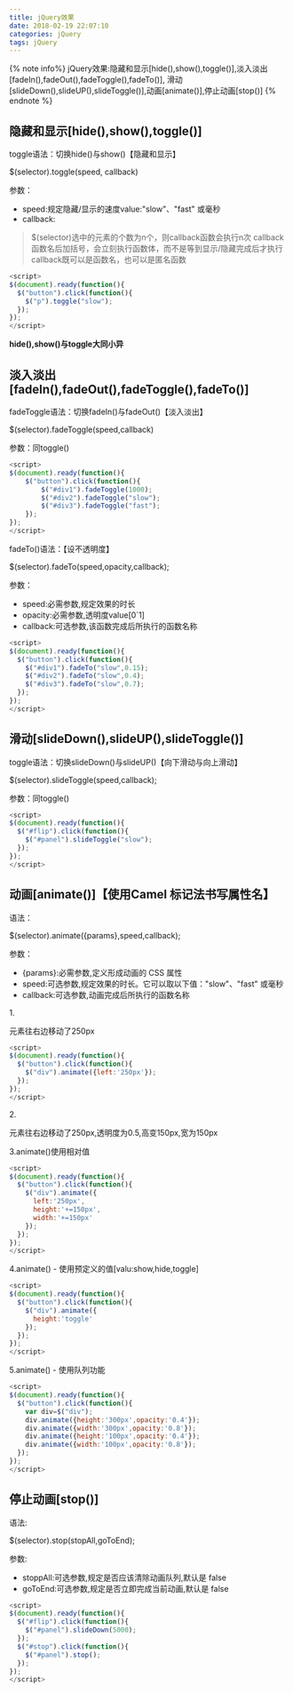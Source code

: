 ```yaml
---
title: jQuery效果
date: 2018-02-19 22:07:10
categories: jQuery
tags: jQuery
---
```


{% note info%}
jQuery效果:隐藏和显示[hide(),show(),toggle()],淡入淡出[fadeIn(),fadeOut(),fadeToggle(),fadeTo()],
滑动[slideDown(),slideUP(),slideToggle()],动画[animate()],停止动画[stop()]
{% endnote %}

## 隐藏和显示[hide(),show(),toggle()]

toggle语法：切换hide()与show()【隐藏和显示】

$(selector).toggle(speed, callback)

参数：
- speed:规定隐藏/显示的速度value:"slow"、"fast" 或毫秒
- callback:

>$(selector)选中的元素的个数为n个，则callback函数会执行n次
>callback函数名后加括号，会立刻执行函数体，而不是等到显示/隐藏完成后才执行
>callback既可以是函数名，也可以是匿名函数

```js
<script>
$(document).ready(function(){
  $("button").click(function(){
    $("p").toggle("slow");
  });
});
</script>
```

**hide(),show()与toggle大同小异**

## 淡入淡出[fadeIn(),fadeOut(),fadeToggle(),fadeTo()]

fadeToggle语法：切换fadeIn()与fadeOut()【淡入淡出】

$(selector).fadeToggle(speed,callback)

参数：<span id="inline-red">同toggle()</span>

```js
<script>
$(document).ready(function(){
	$("button").click(function(){
		$("#div1").fadeToggle(1000);
		$("#div2").fadeToggle("slow");
		$("#div3").fadeToggle("fast");
	});
});
</script>
```



fadeTo()语法：【设不透明度】

$(selector).fadeTo(speed,opacity,callback);

参数：

- speed:必需参数,规定效果的时长
- opacity:必需参数,透明度value[0`1]
- callback:可选参数,该函数完成后所执行的函数名称

```js
<script>
$(document).ready(function(){
  $("button").click(function(){
    $("#div1").fadeTo("slow",0.15);
    $("#div2").fadeTo("slow",0.4);
    $("#div3").fadeTo("slow",0.7);
  });
});
</script>
```

## 滑动[slideDown(),slideUP(),slideToggle()]

toggle语法：切换slideDown()与slideUP()【向下滑动与向上滑动】

$(selector).slideToggle(speed,callback);

参数：<span id="inline-red">同toggle()</span>

```js
<script> 
$(document).ready(function(){
  $("#flip").click(function(){
    $("#panel").slideToggle("slow");
  });
});
</script>
```

## 动画[animate()]【使用Camel 标记法书写属性名】

语法：

$(selector).animate({params},speed,callback);

参数：

- {params}:必需参数,定义形成动画的 CSS 属性
- speed:可选参数,规定效果的时长。它可以取以下值："slow"、"fast" 或毫秒
- callback:可选参数,动画完成后所执行的函数名称

1.<div> 元素往右边移动了250px
```js
<script> 
$(document).ready(function(){
  $("button").click(function(){
    $("div").animate({left:'250px'});
  });
});
</script> 
```
2.<div> 元素往右边移动了250px,透明度为0.5,高变150px,宽为150px
<script> 
$(document).ready(function(){
  $("button").click(function(){
    $("div").animate({
      left:'250px',
      opacity:'0.5',
      height:'150px',
      width:'150px'
    });
  });
});
</script> 

3.animate()使用相对值

```js
<script> 
$(document).ready(function(){
  $("button").click(function(){
    $("div").animate({
      left:'250px',
      height:'+=150px',
      width:'+=150px'
    });
  });
});
</script> 
```

4.animate() - 使用预定义的值[valu:show,hide,toggle]

```js
<script> 
$(document).ready(function(){
  $("button").click(function(){
    $("div").animate({
      height:'toggle'
    });
  });
});
</script> 
```

5.animate() - 使用队列功能

```js
<script> 
$(document).ready(function(){
  $("button").click(function(){
    var div=$("div");
    div.animate({height:'300px',opacity:'0.4'});
    div.animate({width:'300px',opacity:'0.8'});
    div.animate({height:'100px',opacity:'0.4'});
    div.animate({width:'100px',opacity:'0.8'});
  });
});
</script> 
```

## 停止动画[stop()]

语法:

$(selector).stop(stopAll,goToEnd);

参数:

- stoppAll:可选参数,规定是否应该清除动画队列,默认是 false
- goToEnd:可选参数,规定是否立即完成当前动画,默认是 false

```js
<script> 
$(document).ready(function(){
  $("#flip").click(function(){
    $("#panel").slideDown(5000);
  });
  $("#stop").click(function(){
    $("#panel").stop();
  });
});
</script>
```
